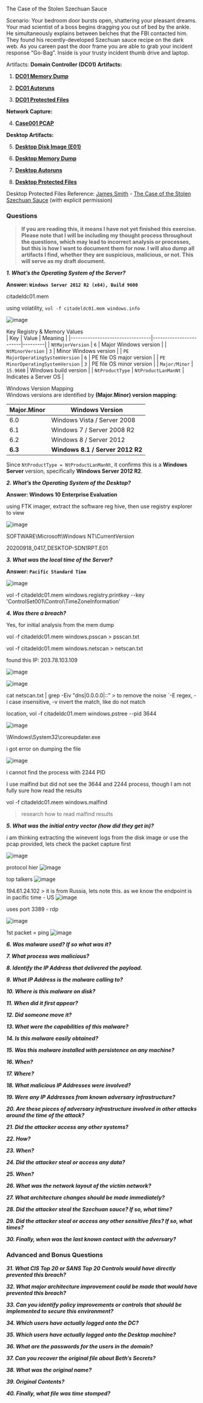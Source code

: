 The Case of the Stolen Szechuan Sauce

Scenario: Your bedroom door bursts open, shattering your pleasant dreams. Your mad scientist of a boss begins dragging you out of bed by the ankle. He simultaneously explains between belches that the FBI contacted him. They found his recently-developed Szechuan sauce recipe on the dark web. As you careen past the door frame you are able to grab your incident response “Go-Bag”. Inside is your trusty incident thumb drive and laptop.

Artifacts:
**Domain Controller (DC01) Artifacts:**

1. **[DC01 Memory Dump](https://dfirmadness.com/case001/DC01-memory.zip)**
   
3. **[DC01 Autoruns](https://dfirmadness.com/case001/DC01-autorunsc.zip)**
   
5. **[DC01 Protected Files](https://dfirmadness.com/case001/DC01-ProtectedFiles.zip)**

**Network Capture:**

4. **[Case001 PCAP](https://dfirmadness.com/case001/case001-pcap.zip)**

**Desktop Artifacts:**

5. **[Desktop Disk Image (E01)](https://dfirmadness.com/case001/DESKTOP-E01.zip)**

6. **[Desktop Memory Dump](https://dfirmadness.com/case001/DESKTOP-SDN1RPT-memory.zip)**
   
8. **[Desktop Autoruns](https://dfirmadness.com/case001/DESKTOP-SDN1RPT-autorunsc.zip)**
   
10. **[Desktop Protected Files](https://dfirmadness.com/case001/DESKTOP-SDN1RPT-Protected%20Files.zip)**


Desktop Protected Files
Reference: [James Smith](https://twitter.com/DFIRmadness) - [The Case of the Stolen Szechuan Sauce](https://dfirmadness.com/the-stolen-szechuan-sauce/) (with explicit permission)

### Questions 

> **If you are reading this, it means I have not yet finished this exercise. Please note that I will be including my thought process throughout the questions, which may lead to incorrect analysis or processes, but this is how I want to document them for now. I will also dump all artifacts I find, whether they are suspicious, malicious, or not. This will serve as my draft document.**

***1. What’s the Operating System of the Server?***  

**Answer: `Windows Server 2012 R2 (x64), Build 9600`**

citadeldc01.mem

using volatility, `vol -f citadeldc01.mem windows.info`

![image](https://github.com/user-attachments/assets/4f53e4ce-f8a2-481f-853c-c98688a70b7f)

Key Registry & Memory Values  
| Key                             | Value                  | Meaning |
|---------------------------------|------------------------|---------|
| `NtMajorVersion`               | `6`                    | Major Windows version |
| `NtMinorVersion`               | `3`                    | Minor Windows version |
| `PE MajorOperatingSystemVersion` | `6`                  | PE file OS major version |
| `PE MinorOperatingSystemVersion` | `3`                  | PE file OS minor version |
| `Major/Minor`                   | `15.9600`              | Windows build version |
| `NtProductType`                 | `NtProductLanManNt`    | Indicates a Server OS |

Windows Version Mapping  
Windows versions are identified by **(Major.Minor) version mapping**:

| Major.Minor | Windows Version |
|------------|----------------|
| 6.0        | Windows Vista / Server 2008 |
| 6.1        | Windows 7 / Server 2008 R2 |
| 6.2        | Windows 8 / Server 2012 |
| **6.3**    | **Windows 8.1 / Server 2012 R2** |

Since `NtProductType = NtProductLanManNt`, it confirms this is a **Windows Server** version, specifically **Windows Server 2012 R2**.

***2. What’s the Operating System of the Desktop?***  

**Answer: Windows 10 Enterprise Evaluation**

using FTK imager, extract the software reg hive, then use registry explorer to view

![image](https://github.com/user-attachments/assets/a6a20e0d-3b92-4552-8ff3-2e884b1d3b7e)

SOFTWARE\Microsoft\Windows NT\CurrentVersion

20200918_0417_DESKTOP-SDN1RPT.E01

***3. What was the local time of the Server?***  

**Answer: `Pacific Standard Time`**

![image](https://github.com/user-attachments/assets/86b2ec78-0fbf-4efd-9984-baf6e69338a6)

vol -f citadeldc01.mem windows.registry.printkey --key 'ControlSet001\Control\TimeZoneInformation'

***4. Was there a breach?***  

Yes, for initial analysis from the mem dump

vol -f citadeldc01.mem windows.psscan > psscan.txt

vol -f citadeldc01.mem windows.netscan > netscan.txt

found this IP: 203.78.103.109

![image](https://github.com/user-attachments/assets/832f29c9-a0b2-468e-b0f9-d610f8463b9c)

![image](https://github.com/user-attachments/assets/ed7e9c06-8a7e-481c-8a90-1edf49246d03)

cat netscan.txt | grep -Eiv "dns|0.0.0.0|::" > to remove the noise `-E regex, -i case insensitive, -v invert the match, like do not match

location, vol -f citadeldc01.mem windows.pstree --pid 3644

![image](https://github.com/user-attachments/assets/5b9a7c72-603e-4d05-8177-157542595fb0)

\Windows\System32\coreupdater.exe

i got error on dumping the file

![image](https://github.com/user-attachments/assets/4b8de77c-c510-4e98-afd1-81f1e55b2825)

i cannot find the process with 2244 PID

I use malfind but did not see the 3644 and 2244 process, though I am not fully sure how read the results

vol -f citadeldc01.mem windows.malfind

> research how to read malfind results


***5. What was the initial entry vector (how did they get in)?***  

i am thinking extracting the winevent logs from the disk image or use the pcap provided, lets check the packet capture first

![image](https://github.com/user-attachments/assets/461c9012-4ce4-4472-ac80-7d4ea808e33f)

protocol hier
![image](https://github.com/user-attachments/assets/a3d8ba4e-44a7-4321-a483-40e1a226735d)

top talkers
![image](https://github.com/user-attachments/assets/446a3fbd-2fdb-4dbc-9aff-cec59ef8f54a)

194.61.24.102 > it is from Russia, lets note this. as we know the endpoint is in pacific time - US
![image](https://github.com/user-attachments/assets/e6ba81aa-dba6-402d-9fba-662d12dc741a)

uses port 3389 - rdp

![image](https://github.com/user-attachments/assets/e5674688-11fe-4dd9-beb9-c58bd9aefdc6)

1st packet = ping
![image](https://github.com/user-attachments/assets/309c41d0-06e7-4b3e-b7ea-69f235793f9a)

***6. Was malware used? If so what was it?***  

***7. What process was malicious?***  

***8. Identify the IP Address that delivered the payload.***  

***9. What IP Address is the malware calling to?***  

***10. Where is this malware on disk?***  

***11. When did it first appear?***  

***12. Did someone move it?***  

***13. What were the capabilities of this malware?***  

***14. Is this malware easily obtained?***  

***15. Was this malware installed with persistence on any machine?***  

***16. When?***  

***17. Where?***  

***18. What malicious IP Addresses were involved?***  

***19. Were any IP Addresses from known adversary infrastructure?***  

***20. Are these pieces of adversary infrastructure involved in other attacks around the time of the attack?***  

***21. Did the attacker access any other systems?***  

***22. How?***  

***23. When?***  

***24. Did the attacker steal or access any data?***  

***25. When?***  

***26. What was the network layout of the victim network?***  

***27. What architecture changes should be made immediately?***  

***28. Did the attacker steal the Szechuan sauce? If so, what time?***  

***29. Did the attacker steal or access any other sensitive files? If so, what times?***  

***30. Finally, when was the last known contact with the adversary?***  

### Advanced and Bonus Questions  

***31. What CIS Top 20 or SANS Top 20 Controls would have directly prevented this breach?***  

***32. What major architecture improvement could be made that would have prevented this breach?***  

***33. Can you identify policy improvements or controls that should be implemented to secure this environment?***  

***34. Which users have actually logged onto the DC?***  

***35. Which users have actually logged onto the Desktop machine?***  

***36. What are the passwords for the users in the domain?***  

***37. Can you recover the original file about Beth’s Secrets?***  

***38. What was the original name?***  

***39. Original Contents?***  

***40. Finally, what file was time stomped?***  
